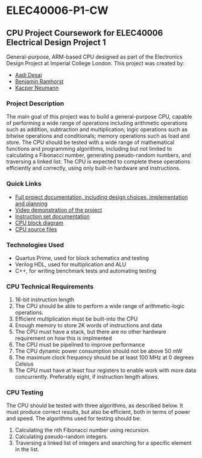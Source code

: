 # ELEC40006-P1-CW

## CPU Project Coursework for ELEC40006 Electrical Design Project 1

General-purpose, ARM-based CPU designed as part of the Electronics Design Project at Imperial College London. This project was created by:

- [Aadi Desai](https://github.com/supleed2)
- [Benjamin Ramhorst](https://github.com/bo3z)
- [Kacper Neumann](https://github.com/kmn219)

### Project Description

The main goal of this project was to build a general-purpose CPU, capable of performing a wide range of operations including arithmetic operations such as addition, subtraction and multiplication; logic operations such as bitwise operations and conditionals; memory operations such as load and store. The CPU should be tested with a wide range of mathematical functions and programming algorithms, including but not limited to calculating a Fibonacci number, generating pseudo-random numbers, and traversing a linked list. The CPU is expected to complete these operations efficiently and correctly, using only built-in hardware and instructions.

### Quick Links

- [Full project documentation, including design choices, implementation and planning](./docs/Report.pdf)
- [Video demonstration of the project](./docs/Demo.mp4)
- [Instruction set documentation](./docs/ISA.pdf)
- [CPU block diagram](./docs/cpuStructure.png)
- [CPU source files](./src/)

### Technologies Used

- Quartus Prime, used for block schematics and testing
- Verilog HDL, used for multiplication and ALU
- C++, for writing benchmark tests and automating testing

### CPU Technical Requirements

1. 16-bit instruction length
1. The CPU should be able to perform a wide range of arithmetic-logic operations.
1. Efficient multiplication must be built-into the CPU
1. Enough memory to store 2K words of instructions and data
1. The CPU must have a stack, but there are no other hardware requirement on how this is implmented
1. The CPU must be pipelined to improve performance
1. The CPU dynamic power consumption should not be above 50 mW
1. The maximum clock frequency should be at least 100 MHz at 0 degrees Celsius
1. The CPU must have at least four registers to enable work with more data concurrently. Preferably eight, if instruction length allows.

### CPU Testing

The CPU should be tested with three algorithms, as described below. It must produce correct results, but also be efficient, both in terms of power and speed. The algorithms used for testing should be:

1. Calculating the nth Fibonacci number using recursion.
1. Calculating pseudo-random integers.
1. Traversing a linked list of integers and searching for a specific element in the list.

